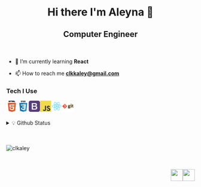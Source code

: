 # <h1 align="center"> Hi there I'm Aleyna 👋 </h1>

## <p align="center">  Computer Engineer </p>
   <br />
                                                         
- 🌱 I’m currently learning **React**

- 📫 How to reach me **clkkaley@gmail.com**
### Tech I Use


  <img align="left" src="https://raw.githubusercontent.com/github/explore/80688e429a7d4ef2fca1e82350fe8e3517d3494d/topics/html/html.png" width="30" height="30">
  <img align="left" src="https://raw.githubusercontent.com/github/explore/80688e429a7d4ef2fca1e82350fe8e3517d3494d/topics/css/css.png" width="30" height="30">
  <img align="left" src="https://raw.githubusercontent.com/github/explore/80688e429a7d4ef2fca1e82350fe8e3517d3494d/topics/bootstrap/bootstrap.png" width="30" height="30">
  <img align="left" src="https://raw.githubusercontent.com/github/explore/80688e429a7d4ef2fca1e82350fe8e3517d3494d/topics/javascript/javascript.png" width="30" height="30">
  <img align="left" src="https://raw.githubusercontent.com/github/explore/80688e429a7d4ef2fca1e82350fe8e3517d3494d/topics/react/react.png" width="30" height="30">
  <img align="left" src="https://raw.githubusercontent.com/github/explore/80688e429a7d4ef2fca1e82350fe8e3517d3494d/topics/git/git.png" width="30" height="30">


  
  <br />
  <br />
  <br />
  <details  >
   <summary>💡  Github Status</summary>
   <img align="center" src="https://github-readme-stats.vercel.app/api?username=clkaley&theme=radical">
</details>
<br />
<br />


<p>
  <img align="center" src="https://github-readme-stats.vercel.app/api/top-langs?username=clkaley&show_icons=true&locale=en&layout=compact" alt="clkaley" />
</p>

<br />
<br />


<a href="https://www.linkedin.com/in/aleynacelik/">
  <img height="32" width="32" src="https://unpkg.com/simple-icons@v6/icons/linkedin.svg" align="right" />
</a>
<a href="mailto: clkkaley@gmail.com"">
  <img height="32" width="32" src="https://unpkg.com/simple-icons@v6/icons/gmail.svg" align="right" />
</a>
                                                                                                
<br />
<br />     
                                                                                                      
  [linkedin]:https://www.linkedin.com/in/aleynacelik/
  [gmail]:clkkaley@gmail.com
